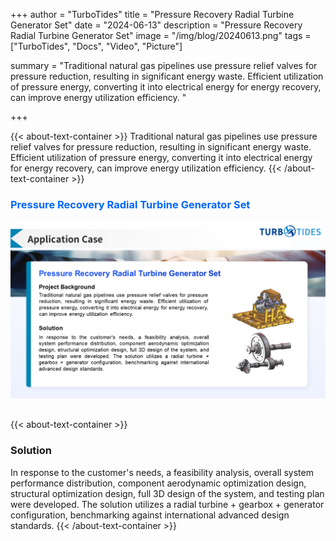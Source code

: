 +++
author = "TurboTides"
title = "Pressure Recovery Radial Turbine Generator Set"
date = "2024-06-13"
description = "Pressure Recovery Radial Turbine Generator Set"
image = "/img/blog/20240613.png"
tags = ["TurboTides", "Docs", "Video", "Picture"]

summary = "Traditional natural gas pipelines use pressure relief valves for pressure reduction, resulting in significant energy waste. Efficient utilization of pressure energy, converting it into electrical energy for energy recovery, can improve energy utilization efficiency. <!--more-->"

+++

{{< about-text-container >}}
Traditional natural gas pipelines use pressure relief valves for pressure reduction, resulting in significant energy waste. Efficient utilization of pressure energy, converting it into electrical energy for energy recovery, can improve energy utilization efficiency.
{{< /about-text-container >}}


<h3 style="color: #0066FF;">Pressure Recovery Radial Turbine Generator Set</h3>
<div style="display: flex; justify-content: center;">
    <img src="/img/blog/case picture/幻灯片7.PNG" alt="Pressure Recovery Radial Turbine Generator Set" style="margin-top: 0; margin-bottom: 1.4em; max-width: 100%;">
</div>


{{< about-text-container >}}
### Solution
In response to the customer's needs, a feasibility analysis, overall system performance distribution, component aerodynamic optimization design, structural optimization design, full 3D design of the system, and testing plan were developed. The solution utilizes a radial turbine + gearbox + generator configuration, benchmarking against international advanced design standards.
{{< /about-text-container >}}
